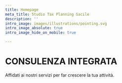 ```yaml
---
title: Homepage
meta_title: Studio Tax Planning Sacile
description: ''
intro_image: images/illustrations/pointing.svg
intro_image_absolute: true
intro_image_hide_on_mobile: true

---
```

# CONSULENZA INTEGRATA

Affidati ai nostri servizi per far crescere la tua attività.